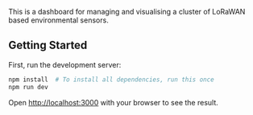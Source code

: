 This is a dashboard for managing and visualising a cluster of LoRaWAN based environmental sensors.

## Getting Started

First, run the development server:

```bash
npm install  # To install all dependencies, run this once
npm run dev
```

Open [http://localhost:3000](http://localhost:3000) with your browser to see the result.
